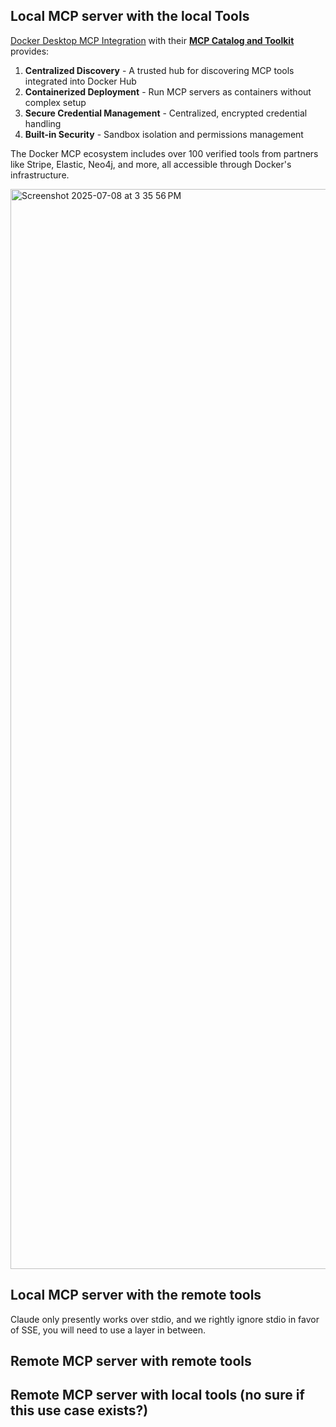 ## ⁠Local MCP server with the local Tools

[Docker Desktop MCP Integration](https://www.docker.com/blog/introducing-docker-mcp-catalog-and-toolkit/) with their [**MCP Catalog and Toolkit**](https://docs.docker.com/ai/mcp-catalog-and-toolkit/) provides:

1. **Centralized Discovery** - A trusted hub for discovering MCP tools integrated into Docker Hub
2. **Containerized Deployment** - Run MCP servers as containers without complex setup
3. **Secure Credential Management** - Centralized, encrypted credential handling
4. **Built-in Security** - Sandbox isolation and permissions management

The Docker MCP ecosystem includes over 100 verified tools from partners like Stripe, Elastic, Neo4j, and more, all accessible through Docker's infrastructure.

<img width="1728" alt="Screenshot 2025-07-08 at 3 35 56 PM" src="https://github.com/user-attachments/assets/76039f18-6e03-4ae5-899d-83a6597c42bf" />

## Local MCP server with the remote tools

Claude only presently works over stdio, and we rightly ignore stdio in favor of SSE, you will need to use a layer in between.

## Remote MCP server with remote tools

## ⁠Remote MCP server with local tools (no sure if this use case exists?)

